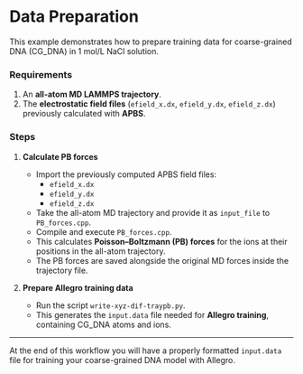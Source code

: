 # Data Preparation

This example demonstrates how to prepare training data for coarse-grained DNA (CG_DNA) in 1 mol/L NaCl solution.

### Requirements
1. An **all-atom MD LAMMPS trajectory**.  
2. The **electrostatic field files** (`efield_x.dx`, `efield_y.dx`, `efield_z.dx`) previously calculated with **APBS**.  

### Steps

1. **Calculate PB forces**  
   - Import the previously computed APBS field files:  
     - `efield_x.dx`  
     - `efield_y.dx`  
     - `efield_z.dx`  
   - Take the all-atom MD trajectory and provide it as `input_file` to `PB_forces.cpp`.  
   - Compile and execute `PB_forces.cpp`.  
   - This calculates **Poisson–Boltzmann (PB) forces** for the ions at their positions in the all-atom trajectory.  
   - The PB forces are saved alongside the original MD forces inside the trajectory file.  

2. **Prepare Allegro training data**  
   - Run the script `write-xyz-dif-traypb.py`.  
   - This generates the `input.data` file needed for **Allegro training**, containing CG_DNA atoms and ions.  

---

At the end of this workflow you will have a properly formatted `input.data` file for training your coarse-grained DNA model with Allegro.

